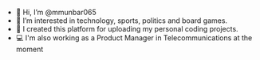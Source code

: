 - 👋 Hi, I’m @mmunbar065
- 👀 I’m interested in technology, sports, politics and board games.
- 🌱 I created this platform for uploading my personal coding projects.
- 💻 I'm also working as a Product Manager in Telecommunications at the moment

<!---
mmunbar065/mmunbar065 is a ✨ special ✨ repository because its `README.md` (this file) appears on your GitHub profile.
You can click the Preview link to take a look at your changes.
--->
